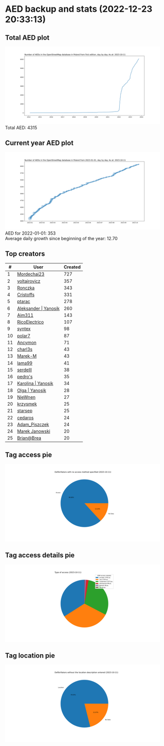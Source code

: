 # AED backup and stats (2022-12-23 20:33:13)


## Total AED plot
![](report_data/total_aed.svg)
Total AED: 4315

## Current year AED plot
![](report_data/current_year_aed.svg)\
AED for 2022-01-01: 353\
Average daily growth since beginning of the year: 12.70

## Top creators
| # | User | Created |
| ------------- | ------------- | ------------- |
| 1 | [Mordechai23](<https://www.openstreetmap.org/user/Mordechai23>) | 727 |
| 2 | [voltairovicz](<https://www.openstreetmap.org/user/voltairovicz>) | 357 |
| 3 | [Ronczka](<https://www.openstreetmap.org/user/Ronczka>) | 343 |
| 4 | [Cristoffs](<https://www.openstreetmap.org/user/Cristoffs>) | 331 |
| 5 | [ptarac](<https://www.openstreetmap.org/user/ptarac>) | 278 |
| 6 | [Aleksander &#124; Yanosik](<https://www.openstreetmap.org/user/Aleksander &#124; Yanosik>) | 260 |
| 7 | [Aim311](<https://www.openstreetmap.org/user/Aim311>) | 143 |
| 8 | [RicoElectrico](<https://www.openstreetmap.org/user/RicoElectrico>) | 107 |
| 9 | [syntex](<https://www.openstreetmap.org/user/syntex>) | 98 |
| 10 | [polar7](<https://www.openstreetmap.org/user/polar7>) | 87 |
| 11 | [Ancymon](<https://www.openstreetmap.org/user/Ancymon>) | 71 |
| 12 | [charl3s](<https://www.openstreetmap.org/user/charl3s>) | 43 |
| 13 | [Marek-M](<https://www.openstreetmap.org/user/Marek-M>) | 43 |
| 14 | [lama99](<https://www.openstreetmap.org/user/lama99>) | 41 |
| 15 | [serdelll](<https://www.openstreetmap.org/user/serdelll>) | 38 |
| 16 | [pedro's](<https://www.openstreetmap.org/user/pedro's>) | 35 |
| 17 | [Karolina &#124; Yanosik](<https://www.openstreetmap.org/user/Karolina &#124; Yanosik>) | 34 |
| 18 | [Olga &#124; Yanosik](<https://www.openstreetmap.org/user/Olga &#124; Yanosik>) | 28 |
| 19 | [NieWnen](<https://www.openstreetmap.org/user/NieWnen>) | 27 |
| 20 | [krzysmek](<https://www.openstreetmap.org/user/krzysmek>) | 25 |
| 21 | [starsep](<https://www.openstreetmap.org/user/starsep>) | 25 |
| 22 | [cedaros](<https://www.openstreetmap.org/user/cedaros>) | 24 |
| 23 | [Adam_Piszczek](<https://www.openstreetmap.org/user/Adam_Piszczek>) | 24 |
| 24 | [Marek Janowski](<https://www.openstreetmap.org/user/Marek Janowski>) | 20 |
| 25 | [Brian@Brea](<https://www.openstreetmap.org/user/Brian@Brea>) | 20 |

## Tag access pie
![](report_data/tag_access.svg)

## Tag access details pie
![](report_data/tag_access_details.svg)

## Tag location pie
![](report_data/tag_location.svg)

